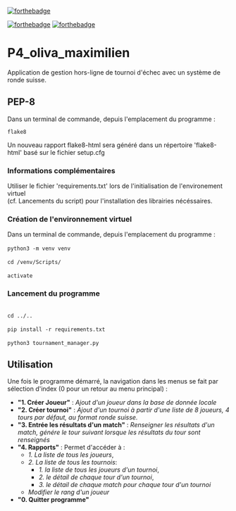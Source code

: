 [![forthebadge](https://forthebadge.com/images/badges/made-with-python.svg)](https://forthebadge.com)

[![forthebadge](https://forthebadge.com/images/badges/uses-html.svg)](https://forthebadge.com)
[![forthebadge](https://forthebadge.com/images/badges/uses-css.svg)](https://forthebadge.com)

# P4_oliva_maximilien

Application de gestion hors-ligne de tournoi d'échec avec un système de ronde suisse.

## PEP-8

Dans un terminal de commande, depuis l'emplacement du programme :

`flake8`

Un nouveau rapport flake8-html sera généré dans un répertoire 'flake8-html' basé sur le fichier setup.cfg


### Informations complémentaires

Utiliser le fichier 'requirements.txt' lors de l'initialisation de l'environement virtuel\
(cf. Lancements du script) pour l'installation des librairies nécéssaires.

### Création de l'environnement virtuel

Dans un terminal de commande, depuis l'emplacement du programme :\
\
`python3 -m venv venv`\
\
`cd /venv/Scripts/`\
\
`activate`

### Lancement du programme
\
`cd ../..`\
\
`pip install -r requirements.txt`\
\
`python3 tournament_manager.py`

## Utilisation

Une fois le programme démarré, la navigation dans les menus se fait par sélection d'index (0 pour un retour au menu 
principal) :

 + **"1. Créer Joueur"** : *Ajout d'un joueur dans la base de donnée locale*
 + **"2. Créer tournoi"** : *Ajout d'un tournoi à partir d'une liste de 8 joueurs, 4 tours par défaut, au format ronde 
   suisse.*
 + **"3. Entrée les résultats d'un match"** : *Renseigner les résultats d'un match, génére le tour suivant lorsque 
   les résultats du tour sont renseignés*
 + **"4. Rapports"** : Permet d'accéder à :
   + *1. La liste de tous les joueurs*,
   + *2. La liste de tous les tournois*:
     + *1. la liste de tous les joueurs d'un tournoi*,
     + *2. le détail de chaque tour d'un tournoi*,
     + *3. le détail de chaque match pour chaque tour d'un tournoi*
   + *Modifier le rang d'un joueur*
 + **"0. Quitter programme"**